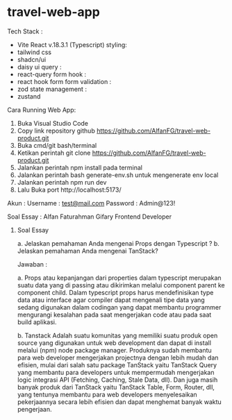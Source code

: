# travel-web-app

Tech Stack :

- Vite React v.18.3.1 (Typescript)
  styling:
- tailwind css
- shadcn/ui
- daisy ui
  query :
- react-query
  form hook :
- react hook form
  form validation :
- zod
  state management :
- zustand

Cara Running Web App:

1. Buka Visual Studio Code
2. Copy link repository github https://github.com/AlfanFG/travel-web-product.git
3. Buka cmd/git bash/terminal
4. Ketikan perintah git clone https://github.com/AlfanFG/travel-web-product.git
5. Jalankan perintah npm install pada terminal
6. Jalankan perintah bash generate-env.sh untuk mengenerate env local
7. Jalankan perintah npm run dev
8. Lalu Buka port http://localhost:5173/

Akun :
Username : test@mail.com
Password : Admin@123!

Soal Essay :
Alfan Faturahman Gifary
Frontend Developer

1. Soal Essay
   
   a. Jelaskan pemahaman Anda mengenai Props dengan Typescript ?
   b. Jelaskan pemahaman Anda mengenai TanStack?
   
   Jawaban :
   
   a. Props atau kepanjangan dari properties dalam typescript merupakan suatu data yang di passing atau dikirimkan melalui component parent ke component child. Dalam typescript props harus mendefinisikan type data atau interface agar compiler dapat mengenali tipe data yang sedang digunakan dalam codingan yang dapat membantu programmer mengurangi kesalahan pada saat mengerjakan code atau pada saat build aplikasi.
   
   b. Tanstack Adalah suatu komunitas yang memiliki suatu produk open source yang digunakan untuk web development dan dapat di install melalui (npm) node package manager. Produknya sudah membantu para web developer mengerjakan projectnya dengan lebih mudah dan efisien, mulai dari salah satu package TanStack yaitu TanStack Query yang membantu para developers untuk mempermudah mengerjakan logic integrasi API (Fetching, Caching, Stale Data, dll). Dan juga masih banyak produk dari TanStack yaitu TanStack Table, Form, Router, dll, yang tentunya membantu para web developers menyelesaikan pekerjaannya secara lebih efisien dan dapat menghemat banyak waktu pengerjaan.
